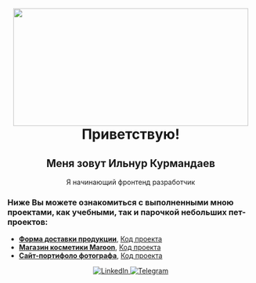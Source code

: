 <div id="header" align="center">
    <h1>
    <img src="https://media.giphy.com/media/QLKSt3wQqlj7a/giphy.gif" width="480" height="240" frameBorder="0"><br/>
        Приветствую!
    </h1>
    <h2>Меня зовут Ильнур Курмандаев</h2>
    <p>Я начинающий фронтенд разработчик</p>
</div>

### Ниже Вы можете ознакомиться с выполненными мною проектами, как учебными, так и парочкой небольших пет-проектов:
- [**Форма доставки продукции**](https://delivery-form.vercel.app/), [Код проекта](https://github.com/KIlnourik/delivery-form)
- [**Магазин косметики Maroon**](), [Код проекта](https://github.com/KIlnourik/cosmetic-shop)
- [**Сайт-портифоло фотографа**](https://kilnourik.github.io/photographer_portfolio/), [Код проекта](https://github.com/KIlnourik/delivery-form)

<div id="socials" align="center">
    <a href="https://www.linkedin.com/in/ilnur-kurmandaev-196940282/">
        <img src="https://img.shields.io/badge/LinkedIn-blue?style=for-the-badge&logo=linkedin&logoColor=white" alt="LinkedIn">
    </a>
    <a href="https://t.me/KIlnourik">
        <img src="https://img.shields.io/badge/Telegram-blue?style=for-the-badge&logo=telegram&logoColor=white" alt="Telegram">
    </a>
</div>
